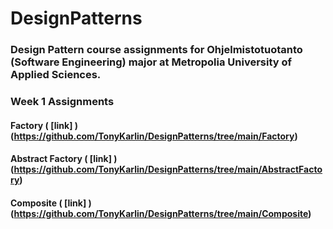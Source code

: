 # DesignPatterns

### Design Pattern course assignments for Ohjelmistotuotanto (Software Engineering) major at Metropolia University of Applied Sciences.

### Week 1 Assignments
#### Factory ( [link] )(https://github.com/TonyKarlin/DesignPatterns/tree/main/Factory)
#### Abstract Factory ( [link] )(https://github.com/TonyKarlin/DesignPatterns/tree/main/AbstractFactory)
#### Composite ( [link] )(https://github.com/TonyKarlin/DesignPatterns/tree/main/Composite)
